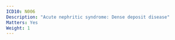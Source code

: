 ```yaml
---
ICD10: N006
Description: "Acute nephritic syndrome: Dense deposit disease"
Matters: Yes
Weight: 1
---
```

